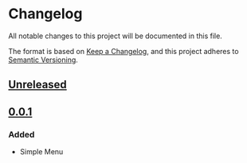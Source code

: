 # Changelog

All notable changes to this project will be documented in this file.

The format is based on [Keep a Changelog](https://keepachangelog.com/en/1.0.0/),
and this project adheres to [Semantic Versioning](https://semver.org/spec/v2.0.0.html).

## [Unreleased]

## [0.0.1]

### Added

- Simple Menu

[unreleased]: https://github.com/taylorhmorris/canvas-menu-js/compare/v0.0.1...HEAD
[0.0.1]: https://github.com/taylorhmorris/canvas-menu-js/releases/tag/v0.0.1
